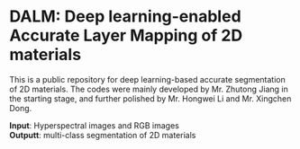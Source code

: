 # DALM: Deep learning-enabled Accurate Layer Mapping of 2D materials
This is a public repository for deep learning-based accurate segmentation of 2D materials. The codes were mainly developed by Mr. Zhutong Jiang in the starting stage, and further polished by Mr. Hongwei Li and Mr. Xingchen Dong. 

<b>Input</b>: Hyperspectral images and RGB images \
<b>Outputt</b>: multi-class segmentation of 2D materials
